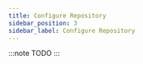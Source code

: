 ```yaml
---
title: Configure Repository
sidebar_position: 3
sidebar_label: Configure Repository
---
```


:::note
TODO
:::
